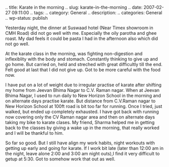 .. title: Karate in the morning
.. slug: karate-in-the-morning
.. date: 2007-02-27 09:11:00
.. tags: 
.. category: General
.. description: 
.. categories: General
.. wp-status: publish

Yesterday night, the dinner at Suswaad hotel (Near Timex showroom in CMH Road)
did not go well with me. Especially the oily parotha and ghee roast. My dad
feels it could be pasta I had in the afternoon also which did not go well.

At the karate class in the morning, was fighting non-digestion and inflexiblity
with the body and stomach. Constantly thinking to give up and go home. But
carried on, held and streched with great difficultly till the end. Felt good at
last that I did not give up. Got to be more careful with the food now.

I have put on a lot of weight due to irregular practise of karate after shifting
my home from Jeevan Bhima Nagar to C.V. Raman nagar. When at Jeevan Bhima Nagar,
I used to run daily to New Horizon School in the morning and on alternate days
practise karate. But distance from C.V.Raman nagar to New Horizon School at
100ft road is bit too far for running. Once I tried, just walked, but ended up
completely exhausted. I have got back with running now covering only the CV
Raman nagar area and then on alternate days taking my bike to karate clases. My
friend, Sharma helped me in getting back to the classes by giving a wake up in
the morning, that really worked and I will be thankful to him.

So far so good. But I still have align my work habits, night workouts with
getting up early and going for karate. If I work bit late (later than 12:00 am
in the night, leave alone 2:00 and 3:00 am night outs),I find it very difficult
to getup at 5:30. Got to somehow work that out as well.